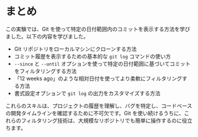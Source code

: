 # まとめ

この実験では、Git を使って特定の日付範囲内のコミットを表示する方法を学びました。以下の内容を学びました。

- Git リポジトリをローカルマシンにクローンする方法
- コミット履歴を表示するための基本的な `git log` コマンドの使い方
- `--since` と `--until` オプションを使って特定の日付範囲に基づいてコミットをフィルタリングする方法
- 「12 weeks ago」のような相対日付を使ってより柔軟にフィルタリングする方法
- 書式設定オプションで `git log` の出力をカスタマイズする方法

これらのスキルは、プロジェクトの履歴を理解し、バグを特定し、コードベースの開発タイムラインを確認するために不可欠です。Git を使い続けるうちに、これらのフィルタリング技術は、大規模なリポジトリでも簡単に操作するのに役立ちます。
